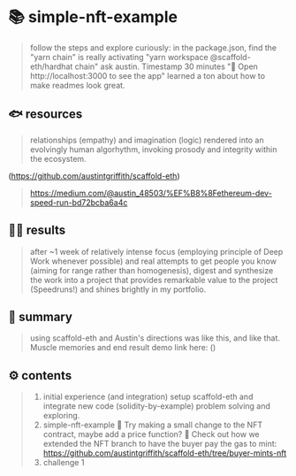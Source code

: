 # 📚 simple-nft-example
> follow the steps and explore curiously:
in the package.json, find the "yarn chain" is really activating "yarn workspace @scaffold-eth/hardhat chain"
> ask austin. Timestamp 30 minutes "📱 Open http://localhost:3000 to see the app" 
learned a ton about how to make readmes look great.


## 🐟 resources
> relationships (empathy) and imagination (logic) rendered into an evolvingly human 
algorhythm, invoking prosody and integrity within the ecosystem.  

(https://github.com/austintgriffith/scaffold-eth)
> https://medium.com/@austin_48503/%EF%B8%8Fethereum-dev-speed-run-bd72bcba6a4c 

## 👨‍🎤 results
> after ~1 week of relatively intense focus (employing principle of Deep Work whenever possible) and real
attempts to get people you know (aiming for range rather than homogenesis), digest and synthesize the work into a project that provides remarkable value to the project (Speedruns!) and shines brightly in my portfolio.

## 💬 summary
> using scaffold-eth and Austin's directions was like this, and like that. Muscle memories and end result demo link here: ()

## ⚙️ contents

> 1. initial experience (and integration)
setup scaffold-eth and integrate new code (solidity-by-example) problem solving and exploring.
> 2. simple-nft-example
🎫 Try making a small change to the NFT contract, maybe add a price function?
🔬 Check out how we extended the NFT branch to have the buyer pay the gas to mint: https://github.com/austintgriffith/scaffold-eth/tree/buyer-mints-nft
> 3. challenge 1


